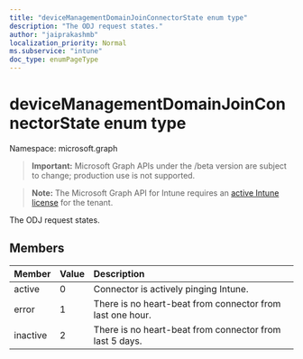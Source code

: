 ```yaml
---
title: "deviceManagementDomainJoinConnectorState enum type"
description: "The ODJ request states."
author: "jaiprakashmb"
localization_priority: Normal
ms.subservice: "intune"
doc_type: enumPageType
---
```


# deviceManagementDomainJoinConnectorState enum type

Namespace: microsoft.graph
> **Important:** Microsoft Graph APIs under the /beta version are subject to change; production use is not supported.

> **Note:** The Microsoft Graph API for Intune requires an [active Intune license](https://go.microsoft.com/fwlink/?linkid=839381) for the tenant.


The ODJ request states.

## Members
|Member|Value|Description|
|:---|:---|:---|
|active|0|Connector is actively pinging Intune.|
|error|1|There is no heart-beat from connector from last one hour.|
|inactive|2|There is no heart-beat from connector from last 5 days.|
